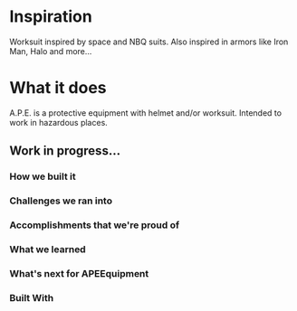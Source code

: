 # Inspiration
Worksuit inspired by space and NBQ suits. Also inspired in armors like Iron Man, Halo and more...

# What it does
A.P.E. is a protective equipment with helmet and/or worksuit. Intended to work in hazardous places.

## Work in progress...

### How we built it
 
### Challenges we ran into
 
### Accomplishments that we're proud of
 
### What we learned
 
### What's next for APEEquipment
 
### Built With
 
  
 
 
 
  
   
    
     
     
 
 
 
 




